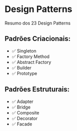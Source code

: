 # Design Patterns

Resumo dos 23 Design Patterns

## Padrões Criacionais:

- ✅ Singleton
- ✅ Factory Method
- ✅ Abstract Factory
- ✅ Builder
- ✅ Prototype

## Padrões Estruturais:

- ✅ Adapter
- ✅ Bridge
- ✅ Composite
- ✅ Decorator
- ✅ Facade

